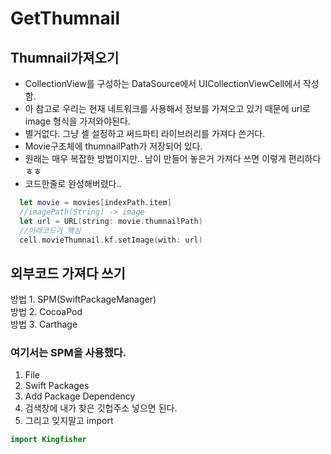 # GetThumnail
## Thumnail가져오기
  - CollectionView를 구성하는 DataSource에서 UICollectionViewCell에서 작성함.
  - 아 참고로 우리는 현재 네트워크를 사용해서 정보를 가져오고 있기 때문에 url로 image 형식을 가져와야된다.
  - 별거없다. 그냥 셀 설정하고 써드파티 라이브러리를 가져다 쓴거다.
  - Movie구조체에 thumnailPath가 저장되어 있다.
  - 원래는 매우 복잡한 방법이지만.. 남이 만들어 놓은거 가져다 쓰면 이렇게 편리하다 ㅎㅎ
  - 코드한줄로 완성해버렸다..
  ```swift
    let movie = movies[indexPath.item]
    //imagePath(String) -> image
    let url = URL(string: movie.thumnailPath)
    //아래코드가 핵심
    cell.movieThumnail.kf.setImage(with: url) 
  ```

## 외부코드 가져다 쓰기
방법 1. SPM(SwiftPackageManager)<br/>
방법 2. CocoaPod<br/>
방법 3. Carthage
  ### 여기서는 SPM을 사용했다.
  1. File
  2. Swift Packages
  3. Add Package Dependency
  4. 검색창에 내가 찾은 깃헙주소 넣으면 된다.
  5. 그리고 잊지말고 import
  ```swift
  import Kingfisher
  ```
